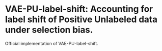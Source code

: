 # VAE-PU-label-shift: Accounting for label shift of Positive Unlabeled data under selection bias.

Official implementation of VAE-PU-label-shift.

